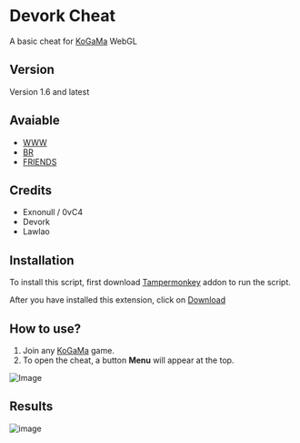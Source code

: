 # Devork Cheat

A basic cheat for [KoGaMa](https://www.kogama.com/) WebGL

## Version
Version 1.6 and latest

## Avaiable
- [WWW](https://www.kogama.com/)
- [BR](https://kogama.com.br/)
- [FRIENDS](https://friends.kogama.com/)

## Credits
- Exnonull / 0vC4
- Devork
- Lawlao

## Installation

To install this script, first download [Tampermonkey](https://www.tampermonkey.net/) addon to run the script.

After you have installed this extension, click on [Download](https://github.com/Devoxxo/Devork-Cheat/raw/main/Devork%20Menu%201.6.user.js)

## How to use?
1. Join any [KoGaMa](https://www.kogama.com/) game.
2. To open the cheat, a button **Menu** will appear at the top. 
<img src="https://media.discordapp.net/attachments/954372416912642108/963773656742363256/image.jpg" alt="Image"/>

## Results
![image](https://user-images.githubusercontent.com/88288729/163179044-c9ffd3b7-7b9a-416f-aa43-b244222ef5ad.png)


